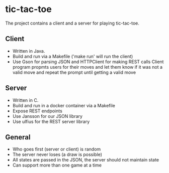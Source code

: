 # tic-tac-toe
The project contains a client and a server for playing tic-tac-toe.

## Client 
* Written in Java.
* Build and run via a Makefile ('make run' will run the client)
* Use Gson for parsing JSON and HTTPClient for making REST calls
Client program propmts users for their moves and let them know if it was not a valid move and repeat the prompt until getting a valid move

## Server
* Written in C.
* Build and run in a docker container via a Makefile
* Expose REST endpoints
* Use Jansson for our JSON library
* Use ulfius for the REST server library

## General 
* Who goes first (server or client) is random
* The server never loses (a draw is possible)
* All states are passed in the JSON, the server should not maintain state
* Can support more than one game at a time
